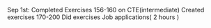 Sep 1st:
Completed Exercises 156-160 on CTE(intermediate)
Created exercises 170-200
Did exercises
Job applications( 2 hours )
